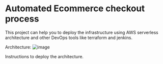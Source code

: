 # Automated Ecommerce checkout process
This project can help you to deploy the infrastructure using AWS serverless architecture and other DevOps tools like terraform and jenkins.

Architecture:
![image](https://github.com/Srilatha-DevOps/Ecommerce/assets/134747767/ab04eb3a-2a86-49f0-bc84-44a7eb37174f)


Instructions to deploy the architecture.

